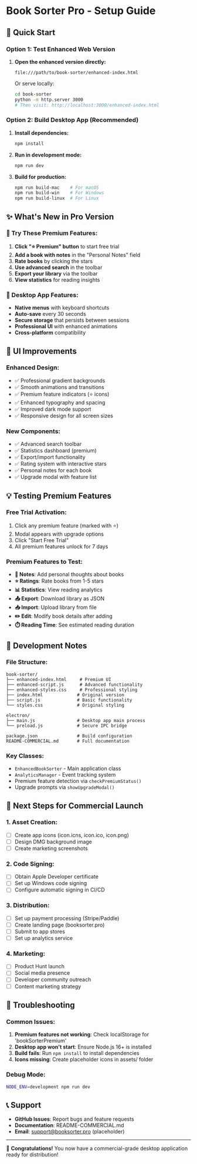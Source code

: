 # Book Sorter Pro - Setup Guide

## 🚀 Quick Start

### Option 1: Test Enhanced Web Version
1. **Open the enhanced version directly:**
   ```
   file:///path/to/book-sorter/enhanced-index.html
   ```
   Or serve locally:
   ```bash
   cd book-sorter
   python -m http.server 3000
   # Then visit: http://localhost:3000/enhanced-index.html
   ```

### Option 2: Build Desktop App (Recommended)
1. **Install dependencies:**
   ```bash
   npm install
   ```

2. **Run in development mode:**
   ```bash
   npm run dev
   ```

3. **Build for production:**
   ```bash
   npm run build-mac    # For macOS
   npm run build-win    # For Windows  
   npm run build-linux  # For Linux
   ```

## ✨ What's New in Pro Version

### 🎯 Try These Premium Features:
1. **Click "⭐ Premium" button** to start free trial
2. **Add a book with notes** in the "Personal Notes" field
3. **Rate books** by clicking the stars
4. **Use advanced search** in the toolbar
5. **Export your library** via the toolbar
6. **View statistics** for reading insights

### 🔧 Desktop App Features:
- **Native menus** with keyboard shortcuts
- **Auto-save** every 30 seconds
- **Secure storage** that persists between sessions
- **Professional UI** with enhanced animations
- **Cross-platform** compatibility

## 🎨 UI Improvements

### Enhanced Design:
- ✅ Professional gradient backgrounds
- ✅ Smooth animations and transitions
- ✅ Premium feature indicators (⭐ icons)
- ✅ Enhanced typography and spacing
- ✅ Improved dark mode support
- ✅ Responsive design for all screen sizes

### New Components:
- ✅ Advanced search toolbar
- ✅ Statistics dashboard (premium)
- ✅ Export/import functionality
- ✅ Rating system with interactive stars
- ✅ Personal notes for each book
- ✅ Upgrade modal with feature list

## 💡 Testing Premium Features

### Free Trial Activation:
1. Click any premium feature (marked with ⭐)
2. Modal appears with upgrade options
3. Click "Start Free Trial" 
4. All premium features unlock for 7 days

### Premium Features to Test:
- **📝 Notes**: Add personal thoughts about books
- **⭐ Ratings**: Rate books from 1-5 stars
- **📊 Statistics**: View reading analytics
- **📤 Export**: Download library as JSON
- **📥 Import**: Upload library from file
- **✏️ Edit**: Modify book details after adding
- **⏱️ Reading Time**: See estimated reading duration

## 🔧 Development Notes

### File Structure:
```
book-sorter/
├── enhanced-index.html     # Premium UI
├── enhanced-script.js      # Advanced functionality
├── enhanced-styles.css     # Professional styling
├── index.html             # Original version
├── script.js              # Basic functionality
└── styles.css             # Original styling

electron/
├── main.js                # Desktop app main process
└── preload.js             # Secure IPC bridge

package.json               # Build configuration
README-COMMERCIAL.md       # Full documentation
```

### Key Classes:
- `EnhancedBookSorter` - Main application class
- `AnalyticsManager` - Event tracking system
- Premium feature detection via `checkPremiumStatus()`
- Upgrade prompts via `showUpgradeModal()`

## 🎯 Next Steps for Commercial Launch

### 1. Asset Creation:
- [ ] Create app icons (icon.icns, icon.ico, icon.png)
- [ ] Design DMG background image
- [ ] Create marketing screenshots

### 2. Code Signing:
- [ ] Obtain Apple Developer certificate
- [ ] Set up Windows code signing
- [ ] Configure automatic signing in CI/CD

### 3. Distribution:
- [ ] Set up payment processing (Stripe/Paddle)
- [ ] Create landing page (booksorter.pro)
- [ ] Submit to app stores
- [ ] Set up analytics service

### 4. Marketing:
- [ ] Product Hunt launch
- [ ] Social media presence
- [ ] Developer community outreach
- [ ] Content marketing strategy

## 🐛 Troubleshooting

### Common Issues:
1. **Premium features not working**: Check localStorage for 'bookSorterPremium'
2. **Desktop app won't start**: Ensure Node.js 16+ is installed
3. **Build fails**: Run `npm install` to install dependencies
4. **Icons missing**: Create placeholder icons in assets/ folder

### Debug Mode:
```bash
NODE_ENV=development npm run dev
```

## 📞 Support

- **GitHub Issues**: Report bugs and feature requests
- **Documentation**: README-COMMERCIAL.md
- **Email**: support@booksorter.pro (placeholder)

---

🎉 **Congratulations!** You now have a commercial-grade desktop application ready for distribution!
